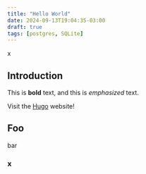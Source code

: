 ```yaml
---
title: "Hello World"
date: 2024-09-13T19:04:35-03:00
draft: true
tags: [postgres, SQLite]
---
```


x

## Introduction

This is **bold** text, and this is *emphasized* text.

Visit the [Hugo](https://gohugo.io) website!

## Foo

bar

### x

